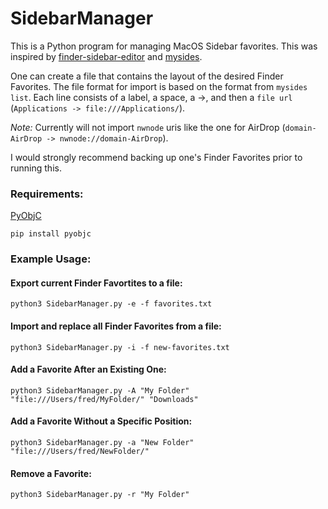 # SidebarManager

This is a Python program for managing MacOS Sidebar favorites. This was inspired by [finder-sidebar-editor](https://github.com/Ajordat/finder-sidebar-editor/tree/master) and [mysides](https://github.com/mosen/mysides).

One can create a file that contains the layout of the desired Finder Favorites. The file format for import is based on the format from `mysides list`. Each line consists of a label, a space, a ->, and then a `file url` (`Applications -> file:///Applications/`). 

*Note:* Currently will not import `nwnode` uris like the one for AirDrop (`domain-AirDrop -> nwnode://domain-AirDrop`). 

I would strongly recommend backing up one's Finder Favorites prior to running this. 

### Requirements:

[PyObjC](https://pypi.org/project/pyobjc/)
```
pip install pyobjc
```

### Example Usage:

#### Export current Finder Favortites to a file:
```shell
python3 SidebarManager.py -e -f favorites.txt
```

#### Import and replace all Finder Favorites from a file:
```shell
python3 SidebarManager.py -i -f new-favorites.txt
```

#### Add a Favorite After an Existing One:
```shell
python3 SidebarManager.py -A "My Folder" "file:///Users/fred/MyFolder/" "Downloads"
```

#### Add a Favorite Without a Specific Position:
```shell
python3 SidebarManager.py -a "New Folder" "file:///Users/fred/NewFolder/"
```

#### Remove a Favorite:
```shell
python3 SidebarManager.py -r "My Folder"
```
